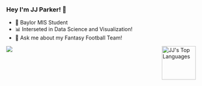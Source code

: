 ### Hey I'm JJ Parker! 👋

- 🐻 Baylor MIS Student
- 📊 Interseted in Data Science and Visualization!
- 💬 Ask me about my Fantasy Football Team!

<img align="left" src="https://github-readme-stats.vercel.app/api?username=jjparker34&show_icons=true&layout=compact&theme=cobalt&count_private=true&hide_rank=true"/>
<img align ='right' alt="JJ's Top Languages" src="https://github-readme-stats.vercel.app/api/top-langs/?username=jjparker34&langs_count=8&count_private=true&layout=compact&theme=dark&hide_border=true&hide=Jupyter%20notebook,less&bg_color=151515&title_color=f2f2f2&icon_color=79fe96" style="height: 90px;">
</div>

